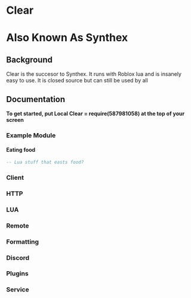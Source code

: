 # Clear
# Also Known As Synthex

## Background
Clear is the succesor to Synthex. It runs with Roblox lua and is insanely easy to use. It is closed source but can still be used by all

## Documentation 
**To get started, put Local Clear = require(587981058) at the top of your screen**

### Example Module
#### Eating food
```lua
-- Lua stuff that easts food?
```





### Client


### HTTP


### LUA


### Remote


### Formatting


### Discord


### Plugins


### Service

